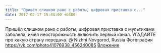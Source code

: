 ```yaml
---
title: "Пришёл слишком рано с работы, цифровая приставка с..."
date: 2017-02-17 15:44:00 +0300
---
```


Пришёл слишком рано с работы, цифровая приставка с мультиками заболела, имел неосторожность включить первый канал. УГАДАЙТЕ про какую страну передача. @ Nizhni Novgorod, Russia
Фотография
<a class="vk-attach" href="https://vk.com/photo41076938_456240085">https://vk.com/photo41076938_456240085</a>
<a class="vk-attach" href="https://vk.com/photo41076938_456240085">Вложение</a>
